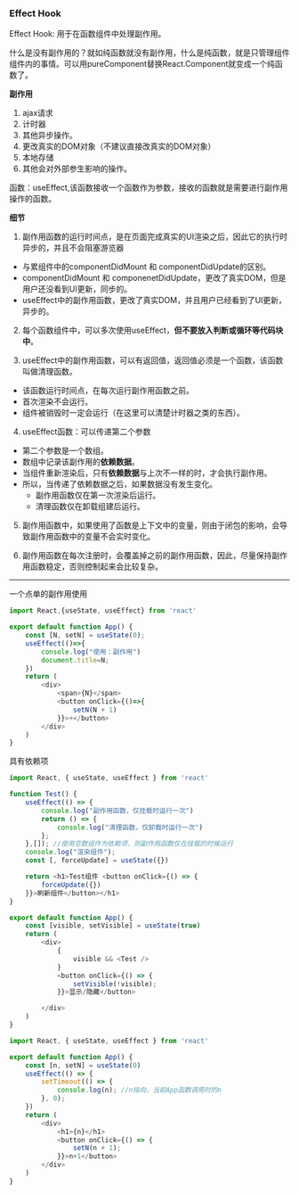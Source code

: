 ### Effect Hook

Effect Hook: 用于在函数组件中处理副作用。

什么是没有副作用的？就如纯函数就没有副作用，什么是纯函数，就是只管理组件组件内的事情。可以用pureComponent替换React.Component就变成一个纯函数了。

**副作用**

1. ajax请求
2. 计时器
3. 其他异步操作。
4. 更改真实的DOM对象（不建议直接改真实的DOM对象）
5. 本地存储
6. 其他会对外部参生影响的操作。

函数：useEffect,该函数接收一个函数作为参数，接收的函数就是需要进行副作用操作的函数。

**细节**

1. 副作用函数的运行时间点，是在页面完成真实的UI渲染之后，因此它的执行时异步的，并且不会阻塞游览器
  - 与累组件中的componentDidMount 和 componentDidUpdate的区别。
  - componentDidMount 和 componenetDidUpdate，更改了真实DOM，但是用户还没看到UI更新，同步的。
  - useEffect中的副作用函数，更改了真实DOM，并且用户已经看到了UI更新，异步的。

2. 每个函数组件中，可以多次使用useEffect，**但不要放入判断或循环等代码块中**。

3. useEffect中的副作用函数，可以有返回值，返回值必须是一个函数，该函数叫做清理函数。
  - 该函数运行时间点，在每次运行副作用函数之前。
  - 首次渲染不会运行。
  - 组件被销毁时一定会运行（在这里可以清楚计时器之类的东西）。

4. useEffect函数：可以传递第二个参数
  - 第二个参数是一个数组。
  - 数组中记录该副作用的**依赖数据**。
  - 当组件重新渲染后，只有**依赖数据**与上次不一样的时，才会执行副作用。
  - 所以，当传递了依赖数据之后，如果数据没有发生变化。
    - 副作用函数仅在第一次渲染后运行。
    - 清理函数仅在卸载组建后运行。

5. 副作用函数中，如果使用了函数是上下文中的变量，则由于闭包的影响，会导致副作用函数中的变量不会实时变化。

6. 副作用函数在每次注册时，会覆盖掉之前的副作用函数，因此，尽量保持副作用函数稳定，否则控制起来会比较复杂。

-----------------
一个点单的副作用使用
```js
import React,{useState, useEffect} from 'react'

export default function App() {
    const [N, setN] = useState(0);
    useEffect(()=>{
        console.log("使用：副作用")
        document.title=N;
    })
    return (
        <div>
            <span>{N}</span>
            <button onClick={()=>{
                setN(N + 1)
            }}>+</button>
        </div>
    )
}
```

具有依赖项
```js
import React, { useState, useEffect } from 'react'

function Test() {
    useEffect(() => {
        console.log("副作用函数，仅挂载时运行一次")
        return () => {
            console.log("清理函数，仅卸载时运行一次")
        };
    },[]); //使用空数组作为依赖项，则副作用函数仅在挂载的时候运行
    console.log("渲染组件");
    const [, forceUpdate] = useState({})

    return <h1>Test组件 <button onClick={() => {
        forceUpdate({})
    }}>刷新组件</button></h1>
}

export default function App() {
    const [visible, setVisible] = useState(true)
    return (
        <div>
            {
                visible && <Test />
            }
            <button onClick={() => {
                setVisible(!visible);
            }}>显示/隐藏</button>

        </div>
    )
}
```

```js
import React, { useState, useEffect } from 'react'

export default function App() {
    const [n, setN] = useState(0)
    useEffect(() => {
        setTimeout(() => {
            console.log(n); //n指向，当前App函数调用时的n
        }, 0);
    })
    return (
        <div>
            <h1>{n}</h1>
            <button onClick={() => {
                setN(n + 1);
            }}>n+1</button>
        </div>
    )
}
```